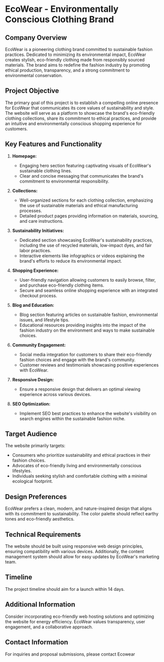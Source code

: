# EcoWear - Environmentally Conscious Clothing Brand

## Company Overview

EcoWear is a pioneering clothing brand committed to sustainable fashion practices. Dedicated to minimizing its environmental impact, EcoWear creates stylish, eco-friendly clothing made from responsibly sourced materials. The brand aims to redefine the fashion industry by promoting ethical production, transparency, and a strong commitment to environmental conservation.

## Project Objective

The primary goal of this project is to establish a compelling online presence for EcoWear that communicates its core values of sustainability and style. The website will serve as a platform to showcase the brand's eco-friendly clothing collections, share its commitment to ethical practices, and provide an intuitive and environmentally conscious shopping experience for customers.

## Key Features and Functionality

1. **Homepage:**
   - Engaging hero section featuring captivating visuals of EcoWear's sustainable clothing lines.
   - Clear and concise messaging that communicates the brand's commitment to environmental responsibility.

2. **Collections:**
   - Well-organized sections for each clothing collection, emphasizing the use of sustainable materials and ethical manufacturing processes.
   - Detailed product pages providing information on materials, sourcing, and care instructions.

3. **Sustainability Initiatives:**
   - Dedicated section showcasing EcoWear's sustainability practices, including the use of recycled materials, low-impact dyes, and fair labor practices.
   - Interactive elements like infographics or videos explaining the brand's efforts to reduce its environmental impact.

4. **Shopping Experience:**
   - User-friendly navigation allowing customers to easily browse, filter, and purchase eco-friendly clothing items.
   - Secure and seamless online shopping experience with an integrated checkout process.

5. **Blog and Education:**
   - Blog section featuring articles on sustainable fashion, environmental issues, and lifestyle tips.
   - Educational resources providing insights into the impact of the fashion industry on the environment and ways to make sustainable choices.

6. **Community Engagement:**
   - Social media integration for customers to share their eco-friendly fashion choices and engage with the brand's community.
   - Customer reviews and testimonials showcasing positive experiences with EcoWear.

7. **Responsive Design:**
   - Ensure a responsive design that delivers an optimal viewing experience across various devices.

8. **SEO Optimization:**
   - Implement SEO best practices to enhance the website's visibility on search engines within the sustainable fashion niche.

## Target Audience

The website primarily targets:
- Consumers who prioritize sustainability and ethical practices in their fashion choices.
- Advocates of eco-friendly living and environmentally conscious lifestyles.
- Individuals seeking stylish and comfortable clothing with a minimal ecological footprint.

## Design Preferences

EcoWear prefers a clean, modern, and nature-inspired design that aligns with its commitment to sustainability. The color palette should reflect earthy tones and eco-friendly aesthetics.

## Technical Requirements

The website should be built using responsive web design principles, ensuring compatibility with various devices. Additionally, the content management system should allow for easy updates by EcoWear's marketing team.

## Timeline

The project timeline should aim for a launch within 14 days.


## Additional Information

Consider incorporating eco-friendly web hosting solutions and optimizing the website for energy efficiency. EcoWear values transparency, user engagement, and a collaborative approach.

## Contact Information

For inquiries and proposal submissions, please contact Ecowear
